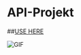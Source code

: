 # API-Projekt

##[USE HERE](https://api-projekt.sascharissling.now.sh/)

![GIF](resources/recipegod2.gif)
